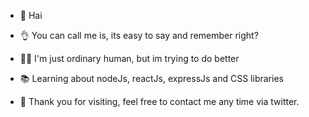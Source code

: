 * 👋 Hai

* 👌 You can call me is, its easy to say and remember right?

* 👨‍🦱 I'm just ordinary human, but im trying to do better

* 📚 Learning about nodeJs, reactJs, expressJs and CSS libraries

* 📧 Thank you for visiting, feel free to contact me any time via twitter.
